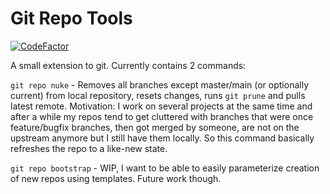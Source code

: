 # Git Repo Tools

[![CodeFactor](https://www.codefactor.io/repository/github/psimsa/git-tools/badge)](https://www.codefactor.io/repository/github/psimsa/git-tools)

A small extension to git. Currently contains 2 commands:

`git repo nuke` - Removes all branches except master/main (or optionally current) from local repository, resets changes, runs `git prune` and pulls latest remote.
Motivation: I work on several projects at the same time and after a while my repos tend to get cluttered with branches that were once feature/bugfix branches, then
got merged by someone, are not on the upstream anymore but I still have them locally. So this command basically refreshes the repo to a like-new state.

`git repo bootstrap` - WIP, I want to be able to easily parameterize creation of new repos using templates. Future work though.
